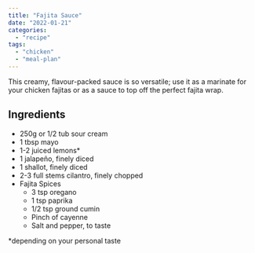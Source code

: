 ```yaml
---
title: "Fajita Sauce"
date: "2022-01-21"
categories: 
  - "recipe"
tags: 
  - "chicken"
  - "meal-plan"
---
```


This creamy, flavour-packed sauce is so versatile; use it as a marinate for your chicken fajitas or as a sauce to top off the perfect fajita wrap.

## Ingredients

- 250g or 1/2 tub sour cream 
- 1 tbsp mayo
- 1-2 juiced lemons\*
- 1 jalapeño, finely diced
- 1 shallot, finely diced
- 2-3 full stems cilantro, finely chopped
- Fajita Spices
    - 3 tsp oregano
    - 1 tsp paprika
    - 1/2 tsp ground cumin
    - Pinch of cayenne 
    - Salt and pepper, to taste

\*depending on your personal taste
